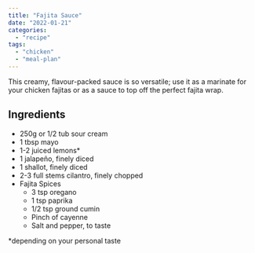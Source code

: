 ```yaml
---
title: "Fajita Sauce"
date: "2022-01-21"
categories: 
  - "recipe"
tags: 
  - "chicken"
  - "meal-plan"
---
```


This creamy, flavour-packed sauce is so versatile; use it as a marinate for your chicken fajitas or as a sauce to top off the perfect fajita wrap.

## Ingredients

- 250g or 1/2 tub sour cream 
- 1 tbsp mayo
- 1-2 juiced lemons\*
- 1 jalapeño, finely diced
- 1 shallot, finely diced
- 2-3 full stems cilantro, finely chopped
- Fajita Spices
    - 3 tsp oregano
    - 1 tsp paprika
    - 1/2 tsp ground cumin
    - Pinch of cayenne 
    - Salt and pepper, to taste

\*depending on your personal taste
